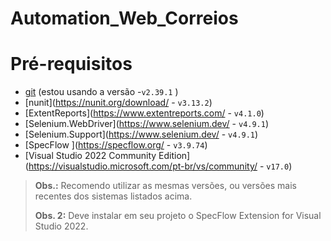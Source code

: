 # Automation_Web_Correios

# Pré-requisitos

- [git](https://git-scm.com/) (estou usando a versão -`v2.39.1` )
- [nunit](https://nunit.org/download/ - `v3.13.2`)
- [ExtentReports](https://www.extentreports.com/ - `v4.1.0`)
- [Selenium.WebDriver](https://www.selenium.dev/ - `v4.9.1`)
- [Selenium.Support](https://www.selenium.dev/ - `v4.9.1`)
- [SpecFlow ](https://specflow.org/ - `v3.9.74`)
- [Visual Studio 2022 Community Edition](https://visualstudio.microsoft.com/pt-br/vs/community/ - `v17.0`)

> **Obs.:** Recomendo utilizar as mesmas versões, ou versões mais recentes dos sistemas listados acima.
>
> **Obs. 2:** Deve instalar em seu projeto o SpecFlow Extension for Visual Studio 2022. 




